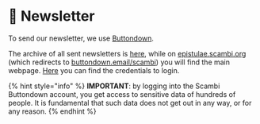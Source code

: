 # 💌 Newsletter

To send our newsletter, we use [Buttondown](../Platforms-and-tools/Buttondown.md).

The archive of all sent newsletters is [here](https://buttondown.email/scambi/archive/), while on [epistulae.scambi.org](https://epistulae.scambi.org) (which redirects to [buttondown.email/scambi](https://buttondown.email/scambi)) you will find the main webpage. [Here](https://nuvola.scambi.org/apps/passwords) you can find the credentials to login.

{% hint style="info" %}
**IMPORTANT**: by logging into the Scambi Buttondown account, you get access to sensitive data of hundreds of people. It is fundamental that such data does not get out in any way, or for any reason.
{% endhint %}
